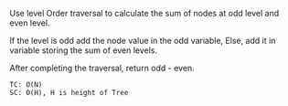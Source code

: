 Use level Order traversal to calculate the sum of nodes at odd level and even level.

If the level is odd add the node value in the odd variable,
Else, add it in variable storing the sum of even levels.

After completing the traversal, return odd - even.

    TC: O(N)
    SC: O(H), H is height of Tree